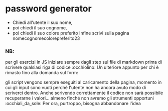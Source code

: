 # password generator
- Chiedi all'utente il suo nome,
- poi chiedi il suo cognome,
- poi chiedi il suo colore preferito
Infine scrivi sulla pagina nomecognomecolorepreferito23
### NB: 
per gli esercizi in JS iniziare sempre dagli step sul file di markdown 
prima di scrivere qualsiasi riga di codice :occhiolino:
Un ulteriore appunto per chi è rimasto fino alla domanda sul form:

gli script vengono sempre eseguiti al caricamento della pagina, 
momento in cui gli input sono vuoti perché l'utente non ha ancora avuto modo di scriverci dentro.
Anche scrivendo correttamente il codice non sarà possibile recuperarne i valori... 
almeno finché non avremo gli strumenti opportuni :occhiali_da_sole:
Per ora, purtroppo, bisogna abbandonare l'idea
